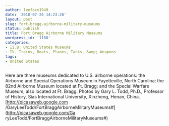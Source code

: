 ```yaml
---
author: leefoxx1949
date: '2010-07-24 14:23:26'
layout: post
slug: fort-bragg-airborne-military-museums
status: publish
title: Fort Bragg Airborne Military Museums
wordpress_id: '1160'
categories:
- II.B. United States Museums
- IV. Trains, Boats, Planes, Tanks, &amp; Weapons
tags:
- United States
---
```


Here are three museums dedicated to U.S. airborne operations: the Airborne and
Special Operations Museum in Fayetteville, North Carolina; the 82nd Airborne
Museum located at Ft. Bragg; and the Special Warfare Museum, also located at
Ft. Bragg. Photos by Gary L. Todd, Ph.D., Professor of History, Sias
International University, Xinzheng, Henan, China. [http://picasaweb.google.com
/GaryLeeTodd/FortBraggAirborneMilitaryMuseums#](http://picasaweb.google.com/Ga
ryLeeTodd/FortBraggAirborneMilitaryMuseums#)

